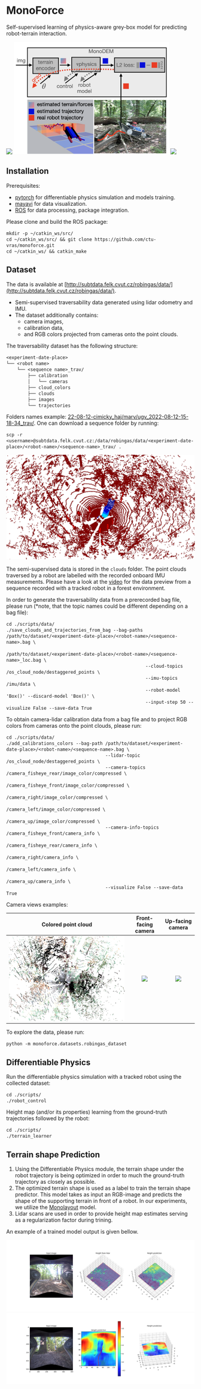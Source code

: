 # MonoForce
Self-supervised learning of physics-aware grey-box model for predicting robot-terrain interaction.

<img src="docs/imgs/overview_from_img.png" height="280"/> <img src="docs/imgs/overview.png" height="300"/>
![](./docs/imgs/demo.gif)

## Installation
Prerequisites:
- [pytorch](https://pytorch.org/) for differentiable physics simulation and models training.
- [mayavi](https://docs.enthought.com/mayavi/mayavi/) for data visualization.
- [ROS](http://wiki.ros.org/ROS/Installation) for data processing, package integration.

Please clone and build the ROS package:
```commandline
mkdir -p ~/catkin_ws/src/
cd ~/catkin_ws/src/ && git clone https://github.com/ctu-vras/monoforce.git
cd ~/catkin_ws/ && catkin_make
```

## Dataset
The data is available at 
[http://subtdata.felk.cvut.cz/robingas/data/](http://subtdata.felk.cvut.cz/robingas/data/).

- Semi-supervised traversability data generated using lidar odometry and IMU.
- The dataset additionally contains:
  - camera images,
  - calibration data,
  - and RGB colors projected from cameras onto the point clouds.

The traversability dataset has the following structure:
```commandline
<experiment-date-place>
└── <robot name>
    └── <sequence name>_trav/
        ├── calibration
        │   └── cameras
        ├── cloud_colors
        ├── clouds
        ├── images
        └── trajectories
```
Folders names example:
[22-08-12-cimicky_haj/marv/ugv_2022-08-12-15-18-34_trav/](http://subtdata.felk.cvut.cz/robingas/data/22-08-12-cimicky_haj/marv/ugv_2022-08-12-15-18-34_trav/).
One can download a sequence folder by running:
```commandline
scp -r <username>@subtdata.felk.cvut.cz:/data/robingas/data/<experiment-date-place>/<robot-name>/<sequence-name>_trav/ .
```

![](./docs/imgs/lidar_imu_trav.png)

The semi-supervised data is stored in the `clouds` folder.
The point clouds traversed by a robot are labelled with the recorded onboard IMU measurements.
Please have a look at the
[video](https://drive.google.com/file/d/1CmLwgTUFmKrMXm5hG5n1Bz0XBZqLNifc/view?usp=drive_link)
for the data preview from a sequence recorded with a tracked robot in a forest environment.

In order to generate the traversability data from a prerecorded bag file, please run
(*note, that the topic names could be different depending on a bag file):
```commandline
cd ./scripts/data/
./save_clouds_and_trajectories_from_bag --bag-paths /path/to/dataset/<experiment-date-place>/<robot-name>/<sequence-name>.bag \
                                                    /path/to/dataset/<experiment-date-place>/<robot-name>/<sequence-name>_loc.bag \
                                                    --cloud-topics /os_cloud_node/destaggered_points \
                                                    --imu-topics /imu/data \
                                                    --robot-model 'Box()' --discard-model 'Box()' \
                                                    --input-step 50 --visualize False --save-data True
```

To obtain camera-lidar calibration data from a bag file and to project RGB colors from cameras onto the point clouds,
please run:
```commandline
cd ./scripts/data/
./add_calibrations_colors --bag-path /path/to/dataset/<experiment-date-place>/<robot-name>/<sequence-name>.bag \
                                     --lidar-topic /os_cloud_node/destaggered_points \
                                     --camera-topics /camera_fisheye_rear/image_color/compressed \
                                                     /camera_fisheye_front/image_color/compressed \
                                                     /camera_right/image_color/compressed \
                                                     /camera_left/image_color/compressed \
                                                     /camera_up/image_color/compressed \
                                     --camera-info-topics /camera_fisheye_front/camera_info \
                                                         /camera_fisheye_rear/camera_info \
                                                         /camera_right/camera_info \
                                                         /camera_left/camera_info \
                                                         /camera_up/camera_info \
                                     --visualize False --save-data True
```

Camera views examples:

Colored point cloud            |            Front-facing camera            |        Up-facing camera        
:-----------------------------:|:-----------------------------------------:|:------------------------------:
![](./docs/imgs/rgb_cloud.png) | ![](./docs/imgs/camera_fisheye_front.png) | ![](./docs/imgs/camera_up.png)

To explore the data, please run:
```commandline
python -m monoforce.datasets.robingas_dataset
```

## Differentiable Physics

Run the differentiable physics simulation with a tracked robot using the collected dataset:
```commandline
cd ./scripts/
./robot_control
```

[//]: # (TODO: expand the documentation by introducing a training pipeline scheme.)
Height map (and/or its properties) learning from the ground-truth trajectories followed by the robot:
```commandline
cd ./scripts/
./terrain_learner
```

## Terrain shape Prediction

1. Using the Differentiable Physics module, the terrain shape under the robot trajectory is being optimized in order to much the ground-truth trajectory as closely as possible.
2. The optimized terrain shape is used as a label to train the terrain shape predictor. This model takes as input an RGB-image and predicts the shape of the supporting terrain in front of a robot.
In our experiments, we utilize the [Monolayout](https://github.com/manila95/monolayout) model.
3. Lidar scans are used in order to provide height map estimates serving as a regularization factor during trining.

An example of a trained model output is given bellow.

![](./docs/imgs/monodem_pred.png)
![](./docs/imgs/prediction.png)
